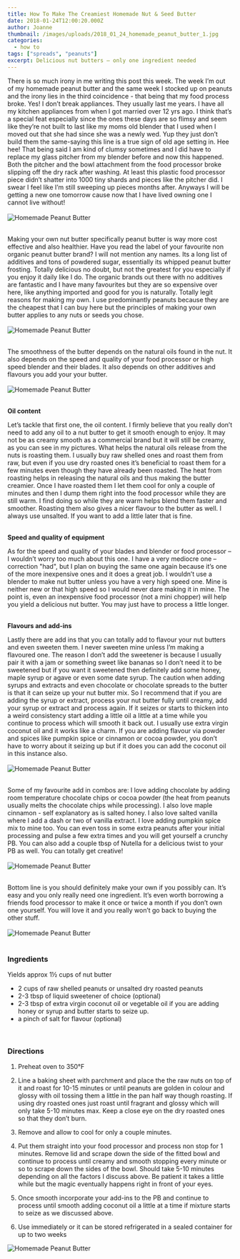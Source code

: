 ```yaml
---
title: How To Make The Creamiest Homemade Nut & Seed Butter
date: 2018-01-24T12:00:20.000Z
author: Joanne
thumbnail: /images/uploads/2018_01_24_homemade_peanut_butter_1.jpg
categories:
  - how to
tags: ["spreads", "peanuts"]
excerpt: Delicious nut butters – only one ingredient needed
---
```


There is so much irony in me writing this post this week. The week I’m out of my homemade peanut butter and the same week I stocked up on peanuts and the irony lies in the third coincidence - that being that my food process broke. Yes! I don’t break appliances. They usually last me years.  I have all my kitchen appliances from when I got married over 12 yrs ago. I think that’s a special feat especially since the ones these days are so flimsy and seem like they’re not built to last like my moms old blender that I used when I moved out that she had since she was a newly wed. Yup they just don’t build them the same-saying this line is a true sign of old age setting in. Hee hee! That being said I am kind of clumsy sometimes and I did have to replace my glass pitcher from my blender before and now this happened. Both the pitcher and the bowl attachment from the food processor broke slipping off the dry rack after washing. At least this plastic food processor piece didn’t shatter into 1000 tiny shards and pieces like the pitcher did. I swear I  feel like I’m still sweeping up pieces months after. Anyways I will be getting a new one tomorrow cause now that I have lived owning one I cannot live without!
<br>
<br>
![Homemade Peanut Butter](/images/uploads/2018_01_24_homemade_peanut_butter_2.jpg)
<br>
<br>

Making your own nut butter specifically peanut butter is way more cost effective and also healthier. Have you read the label of your favourite non organic peanut butter brand? I will not mention any names. Its a long list of additives and tons of powdered sugar, essentially its whipped peanut butter frosting.  Totally delicious no doubt,  but not the greatest for you especially if you enjoy it daily like I do. The organic brands out there with no additives are fantastic and I have many favourites but they are so expensive over here, like anything imported and good for you is naturally. Totally legit reasons for making my own. I use predominantly peanuts because they are the cheapest that I can buy here but the principles of making your own butter applies to any nuts or seeds you chose.
<br>
<br>
![Homemade Peanut Butter](/images/uploads/2018_01_24_homemade_peanut_butter_3.jpg)
<br>
<br>

The smoothness of the butter depends on the natural oils found in the nut. It also depends on the speed and quality of your food processor or high speed blender and their blades. It also depends on other additives and flavours you add your your butter.
<br>
<br>
![Homemade Peanut Butter](/images/uploads/2018_01_24_homemade_peanut_butter_4.jpg)
<br>
<br>

**Oil content**

Let’s tackle that first one, the oil content. I firmly believe that you really don’t need to add any oil to a nut butter to get it smooth enough to enjoy.  It may not be as creamy smooth as a commercial brand but it will still be creamy, as you can see in my pictures.  What helps the natural oils release from the nuts is roasting them.  I usually buy raw shelled ones and roast them from raw, but even if you use dry roasted ones it’s beneficial to roast them for a few minutes even though they have already  been roasted. The heat from roasting helps in releasing the natural oils and thus making the butter creamier.  Once I have roasted them I let them cool for only a couple of minutes and then I dump them right into the food processor while they are still warm. I find doing so while they are warm helps blend them faster and smoother. Roasting them also gives a nicer flavour to the butter as well. I always use unsalted. If you want to add a little later that is fine.
<br>
<br>

**Speed and quality of equipment**

As for the speed and quality of your blades and blender or food processor – I wouldn’t worry too much about this one. I have a very mediocre one – correction "had", but I plan on buying the same one again because it’s one of the more inexpensive ones and it does a great job. I wouldn’t use a blender to make nut butter unless you have a very high speed one. Mine is neither new or that high speed so I would never dare making it in mine.  The point is, even an inexpensive food processor (not a mini chopper) will help you yield a delicious nut butter. You may just have to process a little longer.
<br>
<br>

**Flavours and add-ins**

Lastly there are add ins that you can totally add to flavour your nut butters and even sweeten them. I never sweeten mine unless I’m making a flavoured one.  The reason I don’t add the sweetener is because I usually pair it with a jam or something sweet like bananas so I don’t need it to be sweetened but if you want it sweetened then definitely add some honey, maple syrup or agave or even some date syrup.  The caution when adding syrups and extracts and even chocolate or chocolate spreads to the butter is that it can seize up your nut butter mix. So I recommend that if you are adding the syrup or extract, process your nut butter fully until creamy, add your syrup or extract and process again. If it seizes or starts to thicken into a weird consistency start adding a little oil a little at a time while you continue to process which will smooth it back out.  I usually use extra virgin coconut oil and it works like a charm. If you are adding flavour via powder and spices like pumpkin spice or cinnamon or cocoa powder, you don’t have to worry about it seizing up but if it does you can add the coconut oil in this instance also.
<br>
<br>
![Homemade Peanut Butter](/images/uploads/2018_01_24_homemade_peanut_butter_5.jpg)
<br>
<br>

Some of my favourite add in combos are: I love adding chocolate by adding room temperature chocolate chips or cocoa powder (the heat from peanuts usually melts the chocolate chips while processing).
I also love maple cinnamon - self explanatory as is salted honey. I also love salted vanilla where I add a dash or two of vanilla extract.  I love adding pumpkin spice mix to mine too. You can even toss in some extra peanuts after your initial processing and pulse a few extra times and you will get yourself a crunchy PB. You can also add a couple tbsp of Nutella for a delicious twist to your PB as well. You can totally get creative!
<br>
<br>
![Homemade Peanut Butter](/images/uploads/2018_01_24_homemade_peanut_butter_6.jpg)
<br>
<br>

Bottom line is you should definitely make your own if you possibly can. It’s easy and you only really need one ingredient.  It’s even worth borrowing a friends food processor to make it once or twice a month if you don’t own one yourself. You will love it and you really won’t go back to buying the other stuff.
<br>
<br>
![Homemade Peanut Butter](/images/uploads/2018_01_24_homemade_peanut_butter_7.jpg)
<br>
<br>

### Ingredients
Yields approx 1&frac12; cups of nut butter

* 2 cups of raw shelled peanuts or unsalted dry roasted peanuts
* 2-3 tbsp of liquid sweetener of choice (optional)
* 2-3 tbsp of extra virgin coconut oil or vegetable oil if you are adding honey or syrup and butter starts to seize up.
* a pinch of salt for flavour (optional)
<br>

### Directions

1. Preheat oven to 350&deg;F

1. Line a baking sheet with parchment and place the the raw nuts on top of it and roast for 10-15 minutes or until peanuts are golden in colour and glossy with oil tossing them a little in the pan half way though roasting. If using dry roasted ones just roast until fragrant and glossy which will only take 5-10 minutes max.  Keep a close eye on the dry roasted ones so that they don’t burn.

1. Remove and allow to cool for only a couple minutes.

1. Put them straight into your food processor and process non stop for 1 minutes. Remove lid and scrape down the side of the fitted bowl and continue to process until creamy and smooth stopping every minute or so to scrape down the sides of the bowl. Should take 5-10 minutes depending on all the factors I discuss above. Be patient it takes a little while but the magic eventually happens right in front of your eyes.

1. Once smooth incorporate your add-ins to the PB and continue to process until smooth adding coconut oil a little at a time if mixture starts to seize as we discussed above.

1. Use immediately or it can be stored refrigerated in a sealed container for up to two weeks  

![Homemade Peanut Butter](/images/uploads/2018_01_24_homemade_peanut_butter_8.jpg)
<br>
<br>
